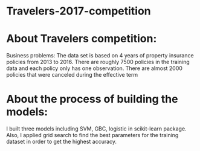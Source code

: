 # Travelers-2017-competition

# About Travelers competition:
Business problems: The data set is based on 4 years of property insurance policies from 2013 to 2016. There are roughly 7500 policies in the training data and each policy only has one observation. There are almost 2000 policies that were canceled during the effective term



# About the process of building the models:
I built three models including SVM, GBC, logistic in scikit-learn package.
Also, I applied grid search to find the best parameters for the training dataset in order to get the highest accuracy. 
